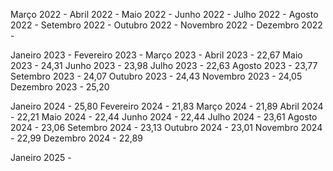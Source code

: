 Março 2022 -
Abril 2022 -
Maio 2022 -
Junho 2022 -
Julho 2022 -
Agosto 2022 - 
Setembro 2022 -
Outubro 2022 -
Novembro 2022 - 
Dezembro 2022 -

Janeiro 2023 -
Fevereiro 2023 -
Março 2023 -
Abril 2023 - 22,67
Maio 2023 - 24,31
Junho 2023 - 23,98
Julho 2023 - 22,63
Agosto 2023 - 23,77
Setembro 2023 - 24,07
Outubro 2023 - 24,43
Novembro 2023 - 24,05
Dezembro 2023 - 25,20

Janeiro 2024 - 25,80
Fevereiro 2024 - 21,83
Março 2024 - 21,89
Abril 2024 - 22,21
Maio 2024 - 22,44
Junho 2024 - 22,44
Julho 2024 - 23,61
Agosto 2024 - 23,06
Setembro 2024 - 23,13
Outubro 2024 - 23,01
Novembro 2024 - 22,99
Dezembro 2024 - 22,89

Janeiro 2025 -
